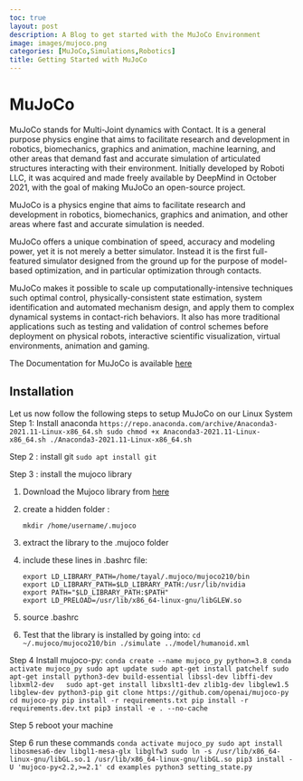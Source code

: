 ```yaml
---
toc: true
layout: post
description: A Blog to get started with the MuJoCo Environment
image: images/mujoco.png
categories: [MuJoCo,Simulations,Robotics]
title: Getting Started with MuJoCo
---
```

# MuJoCo

MuJoCo stands for Multi-Joint dynamics with Contact. It is a general purpose physics engine that aims to facilitate research and development in robotics, biomechanics, graphics and animation, machine learning, and other areas that demand fast and accurate simulation of articulated structures interacting with their environment. Initially developed by Roboti LLC, it was acquired and made freely available by DeepMind in October 2021, with the goal of making MuJoCo an open-source project.


MuJoCo is a physics engine that aims to facilitate research and development in robotics, biomechanics, graphics and animation, and other areas where fast and accurate simulation is needed.

MuJoCo offers a unique combination of speed, accuracy and modeling power, yet it is not merely a better simulator. Instead it is the first full-featured simulator designed from the ground up for the purpose of model-based optimization, and in particular optimization through contacts.

MuJoCo makes it possible to scale up computationally-intensive techniques such optimal control, physically-consistent state estimation, system identification and automated mechanism design, and apply them to complex dynamical systems in contact-rich behaviors. It also has more traditional applications such as testing and validation of control schemes before deployment on physical robots, interactive scientific visualization, virtual environments, animation and gaming.

The Documentation for MuJoCo is available [here](https://mujoco.readthedocs.io/en/latest/overview.html)

## Installation
Let us now follow the following steps to setup MuJoCo on our Linux System
Step 1:  Install anaconda
	```
	https://repo.anaconda.com/archive/Anaconda3-2021.11-Linux-x86_64.sh
	sudo chmod +x Anaconda3-2021.11-Linux-x86_64.sh
	./Anaconda3-2021.11-Linux-x86_64.sh
	```

Step 2 : install git
	```sudo apt install git```

Step 3 : install the mujoco library

1. Download the Mujoco library from [here](https://mujoco.org/download/mujoco210-linux-x86_64.tar.gz)
2. create a hidden folder :
 	```
	mkdir /home/username/.mujoco
	```
3. extract the library to the .mujoco folder
4. include these lines in  .bashrc file:
	```
	export LD_LIBRARY_PATH=/home/tayal/.mujoco/mujoco210/bin
	export LD_LIBRARY_PATH=$LD_LIBRARY_PATH:/usr/lib/nvidia
	export PATH="$LD_LIBRARY_PATH:$PATH"
	export LD_PRELOAD=/usr/lib/x86_64-linux-gnu/libGLEW.so
	```

5. source .bashrc

6. Test that the library is installed by going into:
 		```
		cd ~/.mujoco/mujoco210/bin
		./simulate ../model/humanoid.xml
		```


Step 4 Install mujoco-py:
	```
	conda create --name mujoco_py python=3.8
	conda activate mujoco_py
	sudo apt update
	sudo apt-get install patchelf
	sudo apt-get install python3-dev build-essential libssl-dev libffi-dev libxml2-dev  
	sudo apt-get install libxslt1-dev zlib1g-dev libglew1.5 libglew-dev python3-pip
	git clone https://github.com/openai/mujoco-py
	cd mujoco-py
	pip install -r requirements.txt
	pip install -r requirements.dev.txt
	pip3 install -e . --no-cache
	```

Step 5 reboot your machine

Step 6 run these commands
	```
	conda activate mujoco_py
	sudo apt install libosmesa6-dev libgl1-mesa-glx libglfw3
	sudo ln -s /usr/lib/x86_64-linux-gnu/libGL.so.1 /usr/lib/x86_64-linux-gnu/libGL.so
	pip3 install -U 'mujoco-py<2.2,>=2.1'
	cd examples
	python3 setting_state.py
	```

